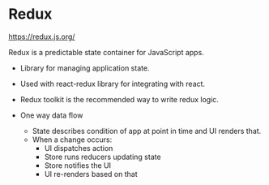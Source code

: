 # Redux
https://redux.js.org/

Redux is a predictable state container for JavaScript apps.
* Library for managing application state.
* Used with react-redux library for integrating with react.
* Redux toolkit is the recommended way to write redux logic.

* One way data flow
  * State describes condition of app at point in time and UI renders that.
  * When a change occurs:
    * UI dispatches action
    * Store runs reducers updating state
    * Store notifies the UI
    * UI re-renders based on that


